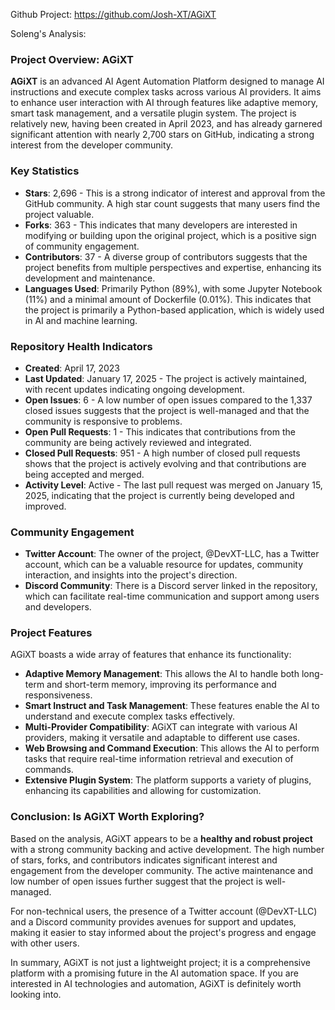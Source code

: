 Github Project: https://github.com/Josh-XT/AGiXT

Soleng's Analysis:

### Project Overview: AGiXT

**AGiXT** is an advanced AI Agent Automation Platform designed to manage AI instructions and execute complex tasks across various AI providers. It aims to enhance user interaction with AI through features like adaptive memory, smart task management, and a versatile plugin system. The project is relatively new, having been created in April 2023, and has already garnered significant attention with nearly 2,700 stars on GitHub, indicating a strong interest from the developer community.

### Key Statistics

- **Stars**: 2,696 - This is a strong indicator of interest and approval from the GitHub community. A high star count suggests that many users find the project valuable.
- **Forks**: 363 - This indicates that many developers are interested in modifying or building upon the original project, which is a positive sign of community engagement.
- **Contributors**: 37 - A diverse group of contributors suggests that the project benefits from multiple perspectives and expertise, enhancing its development and maintenance.
- **Languages Used**: Primarily Python (89%), with some Jupyter Notebook (11%) and a minimal amount of Dockerfile (0.01%). This indicates that the project is primarily a Python-based application, which is widely used in AI and machine learning.

### Repository Health Indicators

- **Created**: April 17, 2023
- **Last Updated**: January 17, 2025 - The project is actively maintained, with recent updates indicating ongoing development.
- **Open Issues**: 6 - A low number of open issues compared to the 1,337 closed issues suggests that the project is well-managed and that the community is responsive to problems.
- **Open Pull Requests**: 1 - This indicates that contributions from the community are being actively reviewed and integrated.
- **Closed Pull Requests**: 951 - A high number of closed pull requests shows that the project is actively evolving and that contributions are being accepted and merged.
- **Activity Level**: Active - The last pull request was merged on January 15, 2025, indicating that the project is currently being developed and improved.

### Community Engagement

- **Twitter Account**: The owner of the project, @DevXT-LLC, has a Twitter account, which can be a valuable resource for updates, community interaction, and insights into the project's direction.
- **Discord Community**: There is a Discord server linked in the repository, which can facilitate real-time communication and support among users and developers.

### Project Features

AGiXT boasts a wide array of features that enhance its functionality:

- **Adaptive Memory Management**: This allows the AI to handle both long-term and short-term memory, improving its performance and responsiveness.
- **Smart Instruct and Task Management**: These features enable the AI to understand and execute complex tasks effectively.
- **Multi-Provider Compatibility**: AGiXT can integrate with various AI providers, making it versatile and adaptable to different use cases.
- **Web Browsing and Command Execution**: This allows the AI to perform tasks that require real-time information retrieval and execution of commands.
- **Extensive Plugin System**: The platform supports a variety of plugins, enhancing its capabilities and allowing for customization.

### Conclusion: Is AGiXT Worth Exploring?

Based on the analysis, AGiXT appears to be a **healthy and robust project** with a strong community backing and active development. The high number of stars, forks, and contributors indicates significant interest and engagement from the developer community. The active maintenance and low number of open issues further suggest that the project is well-managed.

For non-technical users, the presence of a Twitter account (@DevXT-LLC) and a Discord community provides avenues for support and updates, making it easier to stay informed about the project's progress and engage with other users.

In summary, AGiXT is not just a lightweight project; it is a comprehensive platform with a promising future in the AI automation space. If you are interested in AI technologies and automation, AGiXT is definitely worth looking into.